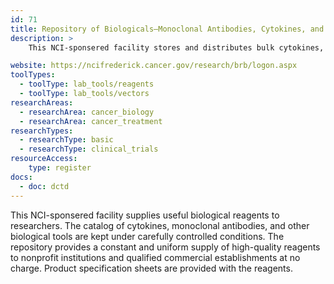 ```yaml
---
id: 71
title: Repository of Biologicals—Monoclonal Antibodies, Cytokines, and Biological Reagents
description: >
    This NCI-sponsered facility stores and distributes bulk cytokines, monoclonal antibodies, andother useful biological reagents.

website: https://ncifrederick.cancer.gov/research/brb/logon.aspx
toolTypes:
  - toolType: lab_tools/reagents
  - toolType: lab_tools/vectors
researchAreas:
  - researchArea: cancer_biology
  - researchArea: cancer_treatment
researchTypes:
  - researchType: basic
  - researchType: clinical_trials
resourceAccess:
    type: register
docs:
  - doc: dctd
---
```

This NCI-sponsered facility supplies useful biological reagents to researchers. The catalog of cytokines, monoclonal antibodies, and other biological tools are kept under carefully controlled conditions. The repository provides a constant and uniform supply of high-quality reagents to nonprofit institutions and qualified commercial establishments at no charge. Product specification sheets are provided with the reagents.